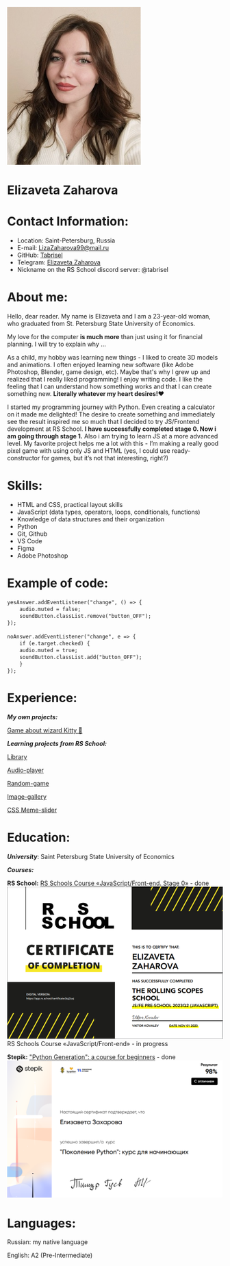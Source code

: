 ![photo](assets/images/avatar.jpg) 
# **Elizaveta Zaharova**

# **Contact Information:**

* Location: Saint-Petersburg, Russia
* E-mail: LizaZaharova99@mail.ru
* GitHub: [Tabrisel](https://github.com/Tabrisel)
* Telegram: [Elizaveta Zaharova](https://t.me/Tabrisel)
* Nickname on the RS School discord server: @tabrisel


# **About me:**

Hello, dear reader. My name is Elizaveta and I am a 23-year-old woman, who graduated from St. Petersburg State University of Economics.

My love for the computer **is much more** than just using it for financial planning. I will try to explain why ...

As a child, my hobby was learning new things - I liked to create 3D models and animations. I often enjoyed learning new software (like Adobe Photoshop, Blender, game design, etc). Maybe that's why I grew up and realized that I really liked programming! I enjoy writing code. I like the feeling that I can understand how something works and that I can create something new.
**Literally whatever my heart desires!**❤️

I started my programming journey with Python. Even creating a calculator on it made me delighted! The desire to create something and immediately see the result inspired me so much that I decided to try JS/Frontend development at RS School. **I have successfully completed stage 0. Now i am going through stage 1.** 
Also i am trying to learn JS at a more advanced level. My favorite project helps me a lot with this - I’m making a really good pixel game with using only JS and HTML (yes, I could use ready-constructor for games, but it’s not that interesting, right?)


# **Skills:**

* HTML and CSS, practical layout skills
* JavaScript (data types, operators, loops, conditionals, functions)
* Knowledge of data structures and their organization
* Python
* Git, Github
* VS Code
* Figma
* Adobe Photoshop


# **Example of code:**

```
yesAnswer.addEventListener("change", () => {
    audio.muted = false;
    soundButton.classList.remove("button_OFF");
});

noAnswer.addEventListener("change", e => {
    if (e.target.checked) {
    audio.muted = true;
    soundButton.classList.add("button_OFF");
    }
});
```


# **Experience:**

***My own projects:***

[Game about wizard Kitty 🐾](soon)

***Learning projects from RS School:***

[Library](soon)

[Audio-player](soon)

[Random-game](soon)

[Image-gallery](soon)

[CSS Meme-slider](https://tabrisel.github.io/cssMemeSlider/cssMemeSlider/index.html)


# **Education:**
***University***: Saint Petersburg State University of Economics

***Courses:***

**RS School:** [RS Schools Course «JavaScript/Front-end. Stage 0»](https://rs.school/js-stage0/) - done
![certificate](assets/images/RS_stage0.png)
RS Schools Course «JavaScript/Front-end» - in progress

**Stepik:** ["Python Generation": a course for beginners](https://stepik.org/58852) - done
![certificate](assets/images/Result_python_course.png)


# **Languages:**

Russian: my native language

English: A2 (Pre-Intermediate)
